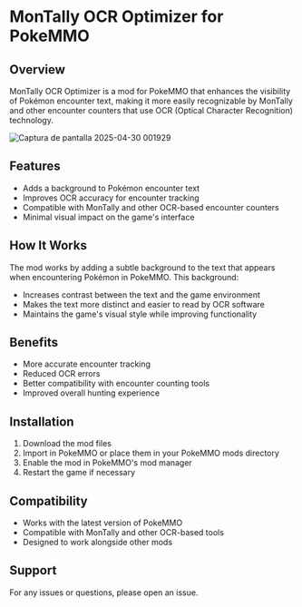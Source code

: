 # MonTally OCR Optimizer for PokeMMO

## Overview

MonTally OCR Optimizer is a mod for PokeMMO that enhances the visibility of Pokémon encounter text, making it more easily recognizable by MonTally and other encounter counters that use OCR (Optical Character Recognition) technology.


![Captura de pantalla 2025-04-30 001929](https://github.com/user-attachments/assets/907b45fc-2bc2-4661-ad08-acb4518151fd)

## Features

- Adds a background to Pokémon encounter text
- Improves OCR accuracy for encounter tracking
- Compatible with MonTally and other OCR-based encounter counters
- Minimal visual impact on the game's interface

## How It Works

The mod works by adding a subtle background to the text that appears when encountering Pokémon in PokeMMO. This background:

- Increases contrast between the text and the game environment
- Makes the text more distinct and easier to read by OCR software
- Maintains the game's visual style while improving functionality

## Benefits

- More accurate encounter tracking
- Reduced OCR errors
- Better compatibility with encounter counting tools
- Improved overall hunting experience

## Installation

1. Download the mod files
2. Import in PokeMMO or place them in your PokeMMO mods directory
3. Enable the mod in PokeMMO's mod manager
4. Restart the game if necessary

## Compatibility

- Works with the latest version of PokeMMO
- Compatible with MonTally and other OCR-based tools
- Designed to work alongside other mods

## Support

For any issues or questions, please open an issue.
